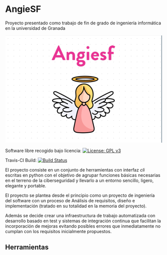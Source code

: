 # AngieSF
Proyecto presentado como trabajo de fin de grado de ingeniería informática en la universidad de Granada

![Docker-1](https://github.com/jdafer98/AngieSF/blob/master/images/AngieSF_logo.png)


Software libre recogido bajo licencia:  [![License: GPL v3](https://img.shields.io/badge/License-GPLv3-blue.svg)](https://www.gnu.org/licenses/gpl-3.0)


Travis-CI Build: [![Build Status](https://travis-ci.org/jdafer98/AngieSF.svg?branch=master)](https://travis-ci.org/jdafer98/AngieSF)

El proyecto consiste en un conjunto de herramientas con interfaz _cli_ escritas en python con el objetivo de agrupar funciones básicas necesarias en el terreno de la ciberseguridad y llevarlo a un entorno sencillo, ligero, elegante y portable. 

El proyecto se plantea desde el principio como un proyecto de ingeniería del software con un proceso de Análisis de requisitos, diseño e implementación (tratado en su totalidad en la memoria del proyecto).

Además se decide crear una infraestructura de trabajo automatizada con desarrollo basado en test y sistemas de integración continua que facilitan la incorporación de mejoras evitando posibles errores que inmediatamente no cumplan con los requisitos inicialmente propuestos.

## Herramientas

